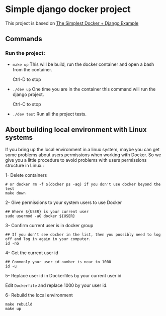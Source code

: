 # Simple django docker project
This project is based on [The Simplest Docker + Django Example](https://github.com/cyface/simplest-docker-django-example)

## Commands

### Run the project:
- `make up` This will be build, run the docker container and open a bash from the
  container.

  Ctrl-D to stop

- `./dev up` One time you are in the container this command will run the django project.

  Ctrl-C to stop

- `./dev test` Run all the project tests.


## About building local environment with Linux systems

If you bring up the local environment in a linux system, maybe you can get some problems about users permissions when working with Docker.
So we give you a little procedure to avoid problems with users permissions structure in Linux.:

1- Delete containers

```
# or docker rm -f $(docker ps -aq) if you don't use docker beyond the test
make down
```

2- Give permissions to your system users to use Docker

```
## Where ${USER} is your current user
sudo usermod -aG docker ${USER}
```

3- Confirm current user is in docker group

```
## If you don't see docker in the list, then you possibly need to log off and log in again in your computer.
id -nG
```

4-  Get the current user id

```
## Commonly your user id number is near to 1000
id -u
```

5- Replace user id in Dockerfiles by your current user id

Edit `Dockerfile` and replace 1000 by your user id.

6- Rebuild the local environment

```
make rebuild
make up
```